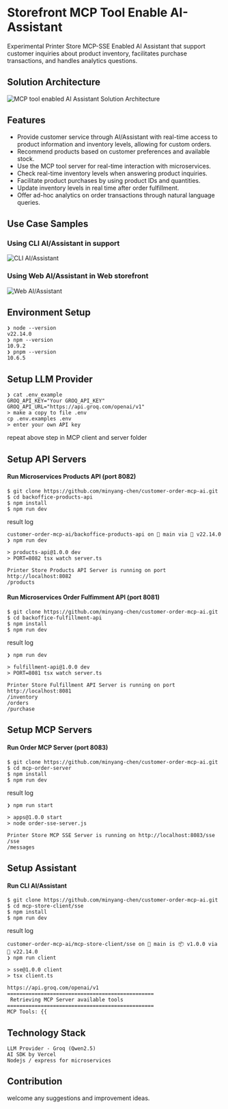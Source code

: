 # Storefront MCP Tool Enable AI-Assistant
Experimental Printer Store MCP-SSE Enabled AI Assistant that support customer inquiries about product inventory, facilitates purchase transactions, and handles analytics questions.

## Solution Architecture
![MCP tool enabled AI Assistant Solution Architecture ](printer_store_ai_assistant_mcp_tools.png "MCP tool enabled AI Assistant")

## Features
- Provide customer service through AI/Assistant with real-time access to product information and inventory levels, allowing for custom orders.
- Recommend products based on customer preferences and available stock.
- Use the MCP tool server for real-time interaction with microservices.
- Check real-time inventory levels when answering product inquiries.
- Facilitate product purchases by using product IDs and quantities.
- Update inventory levels in real time after order fulfillment.
- Offer ad-hoc analytics on order transactions through natural language queries.

## Use Case Samples
### Using CLI AI/Assistant in support
![CLI AI/Assistant](printer_store_assistant_cli_startup.png "CLI AI/Assistant")

### Using Web AI/Assistant in Web storefront
![Web AI/Assistant](printer_store_web_store_ai_assistant2 "Web AI/Assistant")

## Environment Setup
```
❯ node --version
v22.14.0
❯ npm --version
10.9.2
❯ pnpm --version
10.6.5
```
## Setup LLM Provider 
```
❯ cat .env_example 
GROQ_API_KEY="Your GROQ_API_KEY"
GROQ_API_URL="https://api.groq.com/openai/v1"
> make a copy to file .env 
cp .env.examples .env
> enter your own API key
```
repeat above step in MCP client and server folder

## Setup API Servers 
#### Run Microservices Products API (port 8082)
```
$ git clone https://github.com/minyang-chen/customer-order-mcp-ai.git
$ cd backoffice-products-api
$ npm install
$ npm run dev 
```
result log
```
customer-order-mcp-ai/backoffice-products-api on  main via  v22.14.0 
❯ npm run dev

> products-api@1.0.0 dev
> PORT=8082 tsx watch server.ts

Printer Store Products API Server is running on port http://localhost:8082
/products
```
#### Run Microservices Order Fulfimment API (port 8081)
```
$ git clone https://github.com/minyang-chen/customer-order-mcp-ai.git
$ cd backoffice-fulfillment-api
$ npm install
$ npm run dev 
```
result log
```
❯ npm run dev

> fulfillment-api@1.0.0 dev
> PORT=8081 tsx watch server.ts

Printer Store Fulfillment API Server is running on port http://localhost:8081
/inventory
/orders
/purchase
```
## Setup MCP Servers 

#### Run Order MCP Server (port 8083)
```
$ git clone https://github.com/minyang-chen/customer-order-mcp-ai.git
$ cd mcp-order-server
$ npm install
$ npm run dev 
```
result log
```
❯ npm run start

> apps@1.0.0 start
> node order-sse-server.js

Printer Store MCP SSE Server is running on http://localhost:8083/sse
/sse
/messages
```
## Setup Assistant 

#### Run CLI AI/Assistant
```
$ git clone https://github.com/minyang-chen/customer-order-mcp-ai.git
$ cd mcp-store-client/sse
$ npm install
$ npm run dev 
```
result log
```
customer-order-mcp-ai/mcp-store-client/sse on  main is 📦 v1.0.0 via  v22.14.0 
❯ npm run client

> sse@1.0.0 client
> tsx client.ts

https://api.groq.com/openai/v1
================================================
 Retrieving MCP Server available tools
================================================
MCP Tools: {{
```

## Technology Stack
```
LLM Provider - Groq (Qwen2.5)
AI SDK by Vercel
Nodejs / express for microservices
```
## Contribution
welcome any suggestions and improvement ideas.



